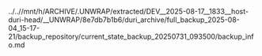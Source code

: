 ../..//mnt/h/ARCHIVE/.UNWRAP/extracted/DEV__2025-08-17__1833__host-duri-head/__UNWRAP/8e7db7b1b6/duri_archive/full_backup_2025-08-04_15-17-21/backup_repository/current_state_backup_20250731_093500/backup_info.md